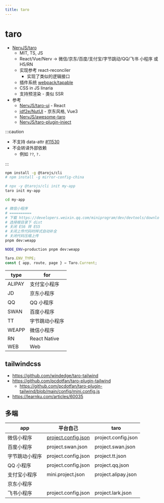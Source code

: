 ```yaml
---
title: taro
---
```


# taro

- [NervJS/taro](https://github.com/NervJS/taro)
  - MIT, TS, JS
  - React/Vue/Nerv -> 微信/京东/百度/支付宝/字节跳动/QQ/飞书 小程序 或 H5/RN
  - 实现参考 react-reconciler
    - 实现了类似的逻辑接口
  - 插件系统 [webpack/tapable](https://github.com/webpack/tapable)
  - CSS in JS linaria
  - 支持预渲染 - 类似 SSR
- 参考
  - [NervJS/taro-ui](https://github.com/NervJS/taro-ui) - React
  - [jdf2e/NutUI](https://github.com/jdf2e/nutui) - 京东风格, Vue3
  - [NervJS/awesome-taro](https://github.com/NervJS/awesome-taro)
  - [NervJS/taro-plugin-inject](https://github.com/NervJS/taro-plugin-inject)

:::caution

- 不支持 data-attr [#11530](https://github.com/NervJS/taro/issues/11530)
- 不会转译外部依赖
  - 例如 `??`, `?.`

:::

```bash
npm install -g @tarojs/cli
# npm install -g mirror-config-china

# npx -y @tarojs/cli init my-app
taro init my-app

cd my-app

# 微信小程序
# ==========
# 下载 https://developers.weixin.qq.com/miniprogram/dev/devtools/download.html
# 选择根目录下 dist
# 关闭 ES6 转 ES5
# 关闭上传代码时样式自动补全
# 关闭代码压缩上传
pnpm dev:weapp

NODE_ENV=production pnpm dev:weapp
```

```ts
Taro.ENV_TYPE;
const { app, route, page } = Taro.Current;
```

| type   | for            |
| ------ | -------------- |
| ALIPAY | 支付宝小程序   |
| JD     | 京东小程序     |
| QQ     | QQ 小程序      |
| SWAN   | 百度小程序     |
| TT     | 字节跳动小程序 |
| WEAPP  | 微信小程序     |
| RN     | React Native   |
| WEB    | Web            |

## tailwindcss

- https://github.com/windedge/taro-tailwind
- https://github.com/pcdotfan/taro-plugin-tailwind
  - https://github.com/pcdotfan/taro-plugin-tailwind/blob/main/config/mini.config.js
- https://learnku.com/articles/60035

## 多端

| app            | 平台自己            | taro                |
| -------------- | ------------------- | ------------------- |
| 微信小程序     | [project.config.json](https://developers.weixin.qq.com/miniprogram/dev/devtools/projectconfig.html) | project.config.json |
| 百度小程序     | project.swan.json   | project.swan.json   |
| 字节跳动小程序 | project.config.json | project.tt.json     |
| QQ 小程序      | project.config.json | project.qq.json     |
| 支付宝小程序   | mini.project.json   | project.alipay.json |
| 京东小程序     |                     |
| 飞书小程序     | project.config.json | project.lark.json   |
